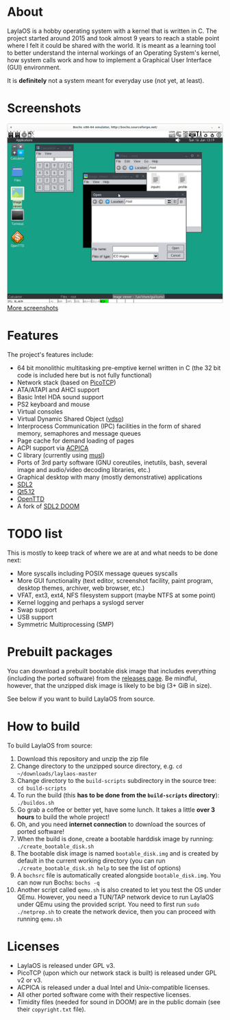 # About

LaylaOS is a hobby operating system with a kernel that is written in C. The project started around 2015 and took almost 9 years to reach a stable point where I felt it could be shared with the world.
It is meant as a learning tool to better understand the internal workings of an Operating System's kernel, how system calls work and how to implement a Graphical User Interface (GUI) environment.

It is **definitely** not a system meant for everyday use (not yet, at least).

# Screenshots

![LaylaOS screenshot](screenshots/screenshot3.png)
[More screenshots](screenshots)

# Features

The project's features include:
* 64 bit monolithic multitasking pre-emptive kernel written in C (the 32 bit code is included here but is not fully functional)
* Network stack (based on [PicoTCP](https://github.com/tass-belgium/picotcp/tree/master))
* ATA/ATAPI and AHCI support
* Basic Intel HDA sound support
* PS2 keyboard and mouse
* Virtual consoles
* Virtual Dynamic Shared Object ([vdso](https://man7.org/linux/man-pages/man7/vdso.7.html))
* Interprocess Communication (IPC) facilities in the form of shared memory, semaphores and message queues
* Page cache for demand loading of pages
* ACPI support via [ACPICA](https://www.intel.com/content/www/us/en/developer/topic-technology/open/acpica/download.html)
* C library (currently using [musl](https://wiki.musl-libc.org/))
* Ports of 3rd party software (GNU coreutiles, inetutils, bash, several image and audio/video decoding libraries, etc.)
* Graphical desktop with many (mostly demonstrative) applications
* [SDL2](https://www.libsdl.org/)
* [Qt5.12](https://www.qt.io/qt-5-12)
* [OpenTTD](https://www.openttd.org/)
* A fork of [SDL2 DOOM](https://github.com/moisam/laylaos-sdl2-doom/tree/master)

# TODO list

This is mostly to keep track of where we are at and what needs to be done next:
* More syscalls including POSIX message queues syscalls
* More GUI functionality (text editor, screenshot facility, paint program, desktop themes, archiver, web browser, etc.)
* VFAT, ext3, ext4, NFS filesystem support (maybe NTFS at some point)
* Kernel logging and perhaps a syslogd server
* Swap support
* USB support
* Symmetric Multiprocessing (SMP)

# Prebuilt packages

You can download a prebuilt bootable disk image that includes everything (including the ported software) from the [releases page](https://github.com/moisam/laylaos/releases).
Be mindful, however, that the unzipped disk image is likely to be big (3+ GiB in size).

See below if you want to build LaylaOS from source.

# How to build

To build LaylaOS from source:
1. Download this repository and unzip the zip file
2. Change directory to the unzipped source directory, e.g. `cd ~/downloads/laylaos-master`
3. Change directory to the `build-scripts` subdirectory in the source tree: `cd build-scripts`
4. To run the build (this **has to be done from the `build-scripts` directory**): `./buildos.sh`
5. Go grab a coffee or better yet, have some lunch. It takes a little **over 3 hours** to build the whole project!
6. Oh, and you need **internet connection** to download the sources of ported software!
7. When the build is done, create a bootable harddisk image by running: `./create_bootable_disk.sh`
8. The bootable disk image is named `bootable_disk.img` and is created by default in the current working directory (you can run `./create_bootable_disk.sh help` to see the list of options)
9. A `bochsrc` file is automatically created alongside `bootable_disk.img`. You can now run Bochs: `bochs -q`
10. Another script called `qemu.sh` is also created to let you test the OS under QEmu. However, you need a TUN/TAP network device to run LaylaOS under QEmu using the provided script. You need to first run `sudo ./netprep.sh` to create the network device, then you can proceed with running `qemu.sh`

# Licenses

- LaylaOS is released under GPL v3.
- PicoTCP (upon which our network stack is built) is released under GPL v2 or v3.
- ACPICA is released under a dual Intel and Unix-compatible licenses.
- All other ported software come with their respective licenses.
- Timidity files (needed for sound in DOOM) are in the public domain (see their `copyright.txt` file).

